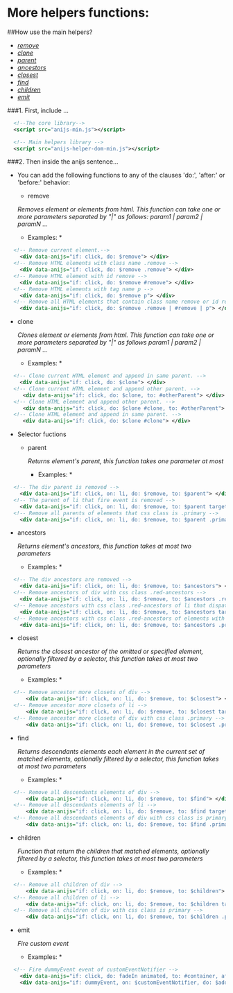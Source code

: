 More helpers functions:
===================================

##How use the main helpers?

* _[remove](#remove)_
* _[clone](#clone)_
* _[parent](#parent)_
* _[ancestors](#ancestors)_
* _[closest](#closest)_
* _[find](#find)_
* _[children](#children)_
* _[emit](#emit)_

###1. First, include ...

```xml
  <!--The core library-->
  <script src="anijs-min.js"></script>

  <!-- Main helpers library -->
  <script src="anijs-helper-dom-min.js"></script>
```

###2. Then inside the anijs sentence...

* You can add the following functions to any of the clauses 'do:', 'after:' or 'before:' behavior:

  - remove<a name="remove"></a>

  _Removes element or elements from html. This function can take one or more parameters separated by "|" as follows: param1 | param2 | paramN ..._

   * Examples: *

```xml
  <!-- Remove current element.-->
    <div data-anijs="if: click, do: $remove"> </div>
  <!-- Remove HTML elements with class name .remove -->
    <div data-anijs="if: click, do: $remove .remove"> </div>
  <!-- Remove HTML element with id remove -->
    <div data-anijs="if: click, do: $remove #remove"> </div>
  <!-- Remove HTML elements with tag name p -->
    <div data-anijs="if: click, do: $remove p"> </div>
  <!-- Remove all HTML elements that contain class name remove or id remove o tag name p -->
    <div data-anijs="if: click, do: $remove .remove | #remove | p"> </div>
```

  - clone<a name="clone"></a>

    _Clones element or elements from html. This function can take one or more parameters separated by "|" as follows param1 | param2 | paramN ..._

    * Examples: *

```xml
  <!-- Clone current HTML element and append in same parent. -->
    <div data-anijs="if: click, do: $clone"> </div>
  <!-- Clone current HTML element and append other parent. -->
     <div data-anijs="if: click, do: $clone, to: #otherParent"> </div>
  <!-- Clone HTML element and append other parent. -->
     <div data-anijs="if: click, do: $clone #clone, to: #otherParent"> </div>
  <!-- Clone HTML element and append in same parent. -->
     <div data-anijs="if: click, do: $clone #clone"> </div>
```

* Selector fuctions

  - parent<a name="parent"></a>

    _Returns element's parent, this function takes one parameter at most_

    * Examples: *

```xml
  <!-- The div parent is removed -->
    <div data-anijs="if: click, on: li, do: $remove, to: $parent"> </div>
  <!-- The parent of li that fire event is removed -->
    <div data-anijs="if: click, on: li, do: $remove, to: $parent target"> </div>
  <!-- Remove all parents of elements that css class is .primary -->
    <div data-anijs="if: click, on: li, do: $remove, to: $parent .primary"> </div>
```

  - ancestors<a name="ancestors"></a>

    _Returns element's ancestors, this function takes at most two parameters_

    * Examples: *

```xml
  <!-- The div ancestors are removed -->
    <div data-anijs="if: click, on: li, do: $remove, to: $ancestors"> </div>
  <!-- Remove ancestors of div with css class .red-ancestors -->
    <div data-anijs="if: click, on: li, do: $remove, to: $ancestors .red-ancestors"> </div>
  <!-- Remove ancestors with css class .red-ancestors of li that dispatch the event -->
    <div data-anijs="if: click, on: li, do: $remove, to: $ancestors target | .red-ancestors"> </div>
  <!-- Remove ancestors with css class .red-ancestors of elements with css class primary -->
    <div data-anijs="if: click, on: li, do: $remove, to: $ancestors .primary | .red-ancestors"> </div>
```

  - closest<a name="closest"></a>

    _Returns the closest ancestor of the omitted or specified element, optionally filtered by a selector, this function takes at most two parameters_

    * Examples: *

```xml
  <!-- Remove ancestor more closets of div -->
      <div data-anijs="if: click, on: li, do: $remove, to: $closest"> </div>
  <!-- Remove ancestor more closets of li -->
      <div data-anijs="if: click, on: li, do: $remove, to: $closest target"> </div>
  <!-- Remove ancestor more closets of div with css class .primary -->
      <div data-anijs="if: click, on: li, do: $remove, to: $closest .primary"> </div>
```

  - find<a name="find"></a>

    _Returns descendants elements each element in the current set of matched elements, optionally filtered by a selector, this function takes at most two parameters_

    * Examples: *

```xml
  <!-- Remove all descendants elements of div -->
      <div data-anijs="if: click, on: li, do: $remove, to: $find"> </div>
  <!-- Remove all descendants elements of li -->
      <div data-anijs="if: click, on: li, do: $remove, to: $find target"> </div>
  <!-- Remove all descendants elements of div with css class is primary -->
      <div data-anijs="if: click, on: li, do: $remove, to: $find .primary"> </div>
```

  - children<a name="children"></a>

    _Function that return the children that matched elements, optionally filtered by a selector, this function takes at most two parameters_

    * Examples: *

```xml
  <!-- Remove all children of div -->
      <div data-anijs="if: click, on: li, do: $remove, to: $children"> </div>
  <!-- Remove all children of li -->
      <div data-anijs="if: click, on: li, do: $remove, to: $children target"> </div>
  <!-- Remove all children of div with css class is primary -->
      <div data-anijs="if: click, on: li, do: $remove, to: $children .primary"> </div>
```

  - emit<a name="emit"></a>

    _Fire custom event_

    * Examples: *

```xml
  <!-- Fire dummyEvent event of customEventNotifier -->
    <div data-anijs="if: click, do: fadeIn animated, to: #container, after: emit customEventNotifier.dummyEvent"> </div>
    <div data-anijs="if: dummyEvent, on: $customEventNotifier, do: $addClass hidden,  to: $children #container | div"> </div>
```
